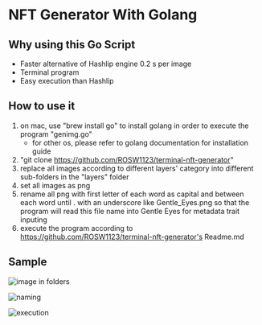 # NFT Generator With Golang

## Why using this Go Script

- Faster alternative of Hashlip engine 0.2 s per image
- Terminal program
- Easy execution than Hashlip

## How to use it

1. on mac, use "brew install go" to install golang in order to execute the program "genimg.go"
    - for other os, please refer to golang documentation for installation guide
2. "git clone https://github.com/ROSW1123/terminal-nft-generator"
3. replace all images according to different layers' category into different sub-folders in the "layers" folder
4. set all images as png
5. rename all png with first letter of each word as capital and between each word until . with an underscore like Gentle_Eyes.png so that the program will read this file name into Gentle Eyes for metadata trait inputing
6. execute the program according to https://github.com/ROSW1123/terminal-nft-generator's Readme.md

## Sample 

![image in folders](https://bafybeiakzzfthqhvk5kkmfeoqgqkfeldrbcpqgntdt2kvilgsmkzqt7q5e.ipfs.nftstorage.link/Screenshot%202024-01-16%20at%208.02.54%E2%80%AFPM.png)

![naming](https://bafybeiakzzfthqhvk5kkmfeoqgqkfeldrbcpqgntdt2kvilgsmkzqt7q5e.ipfs.nftstorage.link/Screenshot%202024-01-16%20at%208.03.20%E2%80%AFPM.png)

![execution](https://bafybeiakzzfthqhvk5kkmfeoqgqkfeldrbcpqgntdt2kvilgsmkzqt7q5e.ipfs.nftstorage.link/Screenshot%202024-01-16%20at%201.07.31%E2%80%AFAM.png)
